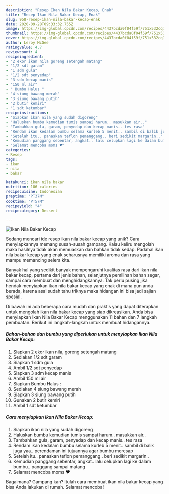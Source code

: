 ```yaml
---
description: "Resep Ikan Nila Bakar Kecap, Enak"
title: "Resep Ikan Nila Bakar Kecap, Enak"
slug: 958-resep-ikan-nila-bakar-kecap-enak
date: 2020-09-28T09:33:32.755Z
image: https://img-global.cpcdn.com/recipes/4437bcda0f04f59f/751x532cq70/ikan-nila-bakar-kecap-foto-resep-utama.jpg
thumbnail: https://img-global.cpcdn.com/recipes/4437bcda0f04f59f/751x532cq70/ikan-nila-bakar-kecap-foto-resep-utama.jpg
cover: https://img-global.cpcdn.com/recipes/4437bcda0f04f59f/751x532cq70/ikan-nila-bakar-kecap-foto-resep-utama.jpg
author: Leroy McGee
ratingvalue: 4.7
reviewcount: 4
recipeingredient:
- "2 ekor ikan nila goreng setengah matang"
- "1/2 sdt garam"
- "1 sdm gula"
- "1/2 sdt penyedap"
- "3 sdm kecap manis"
- "150 ml air"
- " Bumbu Halus "
- "4 siung bawang merah"
- "3 siung bawang putih"
- "2 butir kemiri"
- "1 sdt ketumbar"
recipeinstructions:
- "Siapkan ikan nila yang sudah digoreng"
- "Haluskan bumbu kemudian tumis sampai harum.. masukkan air.."
- "Tambahkan gula, garam, penyedap dan kecap manis.. tes rasa"
- "Rendam ikan kedalam bumbu selama kurleb 5 menit.. sambil di balik juga yaa.. perendaman ini tujuannya agar bumbu meresap"
- "Setelah itu.. panaskan teflon pemanggang.. beri sedikit margarin.."
- "Kemudian panggang sebentar, angkat.. lalu celupkan lagi ke dalam bumbu.. panggang sampai matang"
- "Selamat mencoba moms ♥️"
categories:
- Resep
tags:
- ikan
- nila
- bakar

katakunci: ikan nila bakar 
nutrition: 186 calories
recipecuisine: Indonesian
preptime: "PT37M"
cooktime: "PT57M"
recipeyield: "4"
recipecategory: Dessert

---
```



![Ikan Nila Bakar Kecap](https://img-global.cpcdn.com/recipes/4437bcda0f04f59f/751x532cq70/ikan-nila-bakar-kecap-foto-resep-utama.jpg)

Sedang mencari ide resep ikan nila bakar kecap yang unik? Cara menyiapkannya memang susah-susah gampang. Kalau keliru mengolah maka hasilnya tidak akan memuaskan dan bahkan tidak sedap. Padahal ikan nila bakar kecap yang enak seharusnya memiliki aroma dan rasa yang mampu memancing selera kita.

Banyak hal yang sedikit banyak mempengaruhi kualitas rasa dari ikan nila bakar kecap, pertama dari jenis bahan, selanjutnya pemilihan bahan segar, sampai cara membuat dan menghidangkannya. Tak perlu pusing jika hendak menyiapkan ikan nila bakar kecap yang enak di mana pun anda berada, karena asal sudah tahu triknya maka hidangan ini bisa jadi sajian spesial.




Di bawah ini ada beberapa cara mudah dan praktis yang dapat diterapkan untuk mengolah ikan nila bakar kecap yang siap dikreasikan. Anda bisa menyiapkan Ikan Nila Bakar Kecap menggunakan 11 bahan dan 7 langkah pembuatan. Berikut ini langkah-langkah untuk membuat hidangannya.

<!--inarticleads1-->

##### Bahan-bahan dan bumbu yang diperlukan untuk menyiapkan Ikan Nila Bakar Kecap:

1. Siapkan 2 ekor ikan nila, goreng setengah matang
1. Sediakan 1/2 sdt garam
1. Siapkan 1 sdm gula
1. Ambil 1/2 sdt penyedap
1. Siapkan 3 sdm kecap manis
1. Ambil 150 ml air
1. Siapkan  Bumbu Halus :
1. Sediakan 4 siung bawang merah
1. Siapkan 3 siung bawang putih
1. Gunakan 2 butir kemiri
1. Ambil 1 sdt ketumbar




<!--inarticleads2-->

##### Cara menyiapkan Ikan Nila Bakar Kecap:

1. Siapkan ikan nila yang sudah digoreng
1. Haluskan bumbu kemudian tumis sampai harum.. masukkan air..
1. Tambahkan gula, garam, penyedap dan kecap manis.. tes rasa
1. Rendam ikan kedalam bumbu selama kurleb 5 menit.. sambil di balik juga yaa.. perendaman ini tujuannya agar bumbu meresap
1. Setelah itu.. panaskan teflon pemanggang.. beri sedikit margarin..
1. Kemudian panggang sebentar, angkat.. lalu celupkan lagi ke dalam bumbu.. panggang sampai matang
1. Selamat mencoba moms ♥️




Bagaimana? Gampang kan? Itulah cara membuat ikan nila bakar kecap yang bisa Anda lakukan di rumah. Selamat mencoba!
